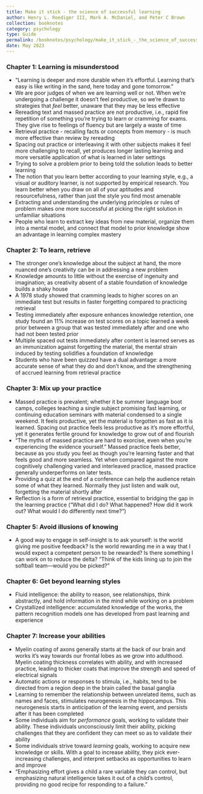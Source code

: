 ```yaml
---
title: Make it stick - the science of successful learning
author: Henry L. Roediger III, Mark A. McDaniel, and Peter C Brown
collection: booknotes
category: psychology
type: Guide
permalink: /booknotes/psychology/make_it_stick_-_the_science_of_successful_learning
date: May 2023
---
```


### Chapter 1: Learning is misunderstood 
* “Learning is deeper and more durable when it’s effortful. Learning that’s easy is like writing in the sand, here today and gone tomorrow.”
* We are poor judges of when we are learning well or not. When we’re undergoing a challenge it doesn’t feel productive, so we’re drawn to strategies that *feel* better, unaware that they may be less effective
* Rereading text and massed practice are not productive, i.e., rapid fire repetition of something you’re trying to learn or cramming for exams. They give rise to feelings of fluency but are largely a waste of time
* Retrieval practice - recalling facts or concepts from memory - is much more effective than review by rereading 
* Spacing out practice or interleaving it with other subjects makes it feel more challenging to recall, yet produces longer lasting learning and more versatile application of what is learned in later settings
* Trying to solve a problem prior to being told the solution leads to better learning
* The notion that you learn better according to your learning style, e.g., a visual or auditory learner, is not supported by empirical research. You learn better when you draw on all of your aptitudes and resourcefulness, rather than just the style you find most amenable 
* Extracting and understanding the underlying principles or rules of problem makes one more successful at picking the right solution in unfamiliar situations
* People who learn to extract key ideas from new material, organize them into a mental model, and connect that model to prior knowledge show an advantage in learning complex mastery 
### Chapter 2: To learn, retrieve
* The stronger one’s knowledge about the subject at hand, the more nuanced one’s creativity can be in addressing a new problem
* Knowledge amounts to little without the exercise of ingenuity and imagination; as creativity absent of a stable foundation of knowledge builds a shaky house
* A 1978 study showed that cramming leads to higher scores on an immediate test but results in faster forgetting compared to practicing retrieval 
* Testing immediately after exposure enhances knowledge retention, one study found an 11% increase on test scores on a topic learned a week prior between a group that was tested immediately after and one who had not been tested prior 
* Multiple spaced out tests immediately after content is learned serves as an immunization against forgetting the material, the mental strain induced by testing solidifies a foundation of knowledge 
* Students who have been quizzed have a dual advantage: a more accurate sense of what they do and don’t know, and the strengthening of accrued learning from retrieval practice
### Chapter 3: Mix up your practice
* Massed practice is prevalent; whether it be summer language boot camps, colleges teaching a single subject promising fast learning, or continuing education seminars with material condensed to a single weekend. It feels productive, yet the material is forgotten as fast as it is learned. Spacing out practice feels less productive as it’s more effortful, yet it generates fertile ground for knowledge to grow out of and flourish
* “The myths of massed practice are hard to exorcise, even when you’re experiencing the evidence yourself.” Massed practice feels better, because as you study you feel as though you’re learning faster and that feels good and more seamless. Yet when compared against the more cognitively challenging varied and interleaved practice, massed practice generally underperforms on later tests.
* Providing a quiz at the end of a conference can help the audience retain some of what they learned. Normally they just listen and walk out, forgetting the material shortly after
* Reflection is a form of retrieval practice, essential to bridging the gap in the learning practice (“What did I do? What happened? How did it work out? What would I do differently next time?”)
### Chapter 5: Avoid illusions of knowing
* A good way to engage in self-insight is to ask yourself: is the world giving me positive feedback? Is the world rewarding me in a way that I would expect a competent person to be rewarded? Is there something I can work on to reduce the delta? “Think of the kids lining up to join the softball team—would you be picked?”
### Chapter 6: Get beyond learning styles 
* Fluid intelligence: the ability to reason, see relationships, think abstractly, and hold information in the mind while working on a problem
* Crystallized intelligence: accumulated knowledge of the works, the pattern recognition models one has developed from past learning and experience
### Chapter 7: Increase your abilities
* Myelin coating of axons generally starts at the back of our brain and works it’s way towards our frontal lobes as we grow into adulthood. Myelin coating thickness correlates with ability, and with increased practice, leading to thicker coats that improve the strength and speed of electrical signals
* Automatic actions or responses to stimula, i.e., habits, tend to be directed from a region deep in the brain called the basal ganglia
* Learning to remember the relationship between unrelated items, such as names and faces, stimulates neurogenesis in the hippocampus. This neurogenesis starts in anticipation of the learning event, and persists after it has been completed 
* Some individuals aim for *performance* goals, working to validate their ability. These individuals unconsciously limit their ability, picking challenges that they are confident they can meet so as to validate their ability
* Some individuals strive toward *learning* goals, working to acquire new knowledge or skills. With a goal to increase ability, they pick ever-increasing challenges, and interpret setbacks as opportunities to learn and improve
* “Emphasizing effort gives a child a rare variable they can control, but emphasizing natural intelligence takes it out of a child’s control, providing no good recipe for responding to a failure.”
